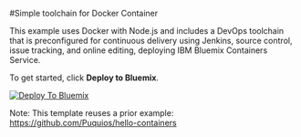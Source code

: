 #Simple toolchain for Docker Container

This example uses Docker with Node.js and includes a DevOps toolchain that is preconfigured for continuous delivery using Jenkins, source control, issue tracking, and online editing, deploying IBM Bluemix Containers Service.

To get started, click **Deploy to Bluemix**.

[![Deploy To Bluemix](https://bluemix.net/deploy/button.png)](https://new-console.ng.bluemix.net/devops/setup/deploy/?repository=https%3A//github.com/szbra/toolchain-jenkins)

Note: This template reuses a prior example: https://github.com/Puquios/hello-containers

<!--
For more information about using the sample, including instructions to add tools to the toolchain and make code changes, see <a href="x">Simple toolchain tutorial</a>
-->
